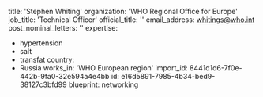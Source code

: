 title: 'Stephen Whiting'
organization: 'WHO Regional Office for Europe'
job_title: 'Technical Officer'
official_title: ''
email_address: whitings@who.int
post_nominal_letters: ''
expertise:
  - hypertension
  - salt
  - transfat
country:
  - Russia
works_in: 'WHO European region'
import_id: 8441d1d6-7f0e-442b-9fa0-32e594a4e4bb
id: e16d5891-7985-4b34-bed9-38127c3bfd99
blueprint: networking
